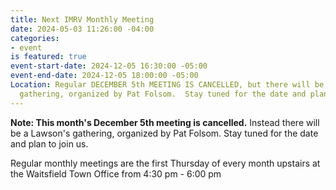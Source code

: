 ```yaml
---
title: Next IMRV Monthly Meeting
date: 2024-05-03 11:26:00 -04:00
categories:
- event
is featured: true
event-start-date: 2024-12-05 16:30:00 -05:00
event-end-date: 2024-12-05 18:00:00 -05:00
Location: Regular DECEMBER 5th MEETING IS CANCELLED, but there will be a Lawson's
  gathering, organized by Pat Folsom.  Stay tuned for the date and plan to join us.
---
```


**Note:  This month's December 5th meeting is cancelled.**
Instead there will be a Lawson's gathering, organized by Pat Folsom.  Stay tuned for the date and plan to join us.  

Regular monthly meetings are the first Thursday of every month upstairs at the Waitsfield Town Office from 4:30 pm - 6:00 pm 

 
